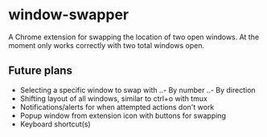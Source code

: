 # window-swapper
A Chrome extension for swapping the location of two open windows. At the moment only works correctly with two total windows open.

## Future plans
- Selecting a specific window to swap with
..- By number
..- By direction
- Shifting layout of all windows, similar to ctrl+o with tmux
- Notifications/alerts for when attempted actions don't work
- Popup window from extension icon with buttons for swapping
- Keyboard shortcut(s)
